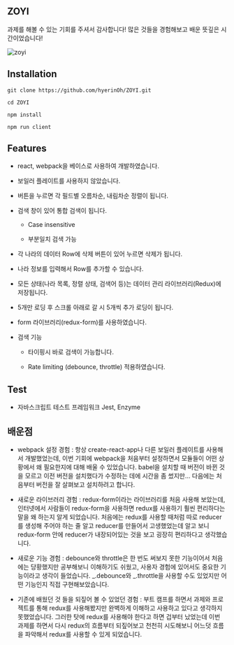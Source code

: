## ZOYI

과제를 해볼 수 있는 기회를 주셔서 감사합니다! 많은 것들을 경험해보고 배운 뜻깊은 시간이었습니다!

![zoyi](https://user-images.githubusercontent.com/38285577/57092734-04137380-6d47-11e9-93be-349c0bb6b1d1.gif)

## Installation

```
git clone https://github.com/hyerinOh/ZOYI.git

cd ZOYI

npm install

npm run client

```

## Features

- react, webpack을 베이스로 사용하여 개발하였습니다.

- 보일러 플레이트를 사용하지 않았습니다.

- 버튼을 누르면 각 필드별 오름차순, 내림차순 정렬이 됩니다.

- 검색 창이 있어 통합 검색이 됩니다.

  - Case insensitive

  - 부분일치 검색 가능

- 각 나라의 데이터 Row에 삭제 버튼이 있어 누르면 삭제가 됩니다.

- 나라 정보를 입력해서 Row를 추가할 수 있습니다.

- 모든 상태(나라 목록, 정렬 상태, 검색어 등)는 데이터 관리 라이브러리(Redux)에 저장됩니다.

- 5개만 로딩 후 스크롤 아래로 갈 시 5개씩 추가 로딩이 됩니다.

- form 라이브러리(redux-form)를 사용하였습니다.

- 검색 기능

  - 타이핑시 바로 검색이 가능합니다.

  - Rate limiting (debounce, throttle) 적용하였습니다.

## Test

- 자바스크립트 테스트 프레임워크 Jest, Enzyme

## 배운점

- webpack 설정 경험 : 항상 create-react-app나 다른 보일러 플레이트를 사용해서 개발했었는데, 이번 기회에 webpack을 처음부터 설정하면서 모듈들이 어떤 상황에서 왜 필요한지에 대해 배울 수 있었습니다. babel을 설치할 때 버전이 바뀐 것을 모르고 이전 버전을 설치했다가 수정하는 데에 시간을 좀 썼지만... 다음에는 처음부터 버전을 잘 살펴보고 설치하려고 합니다.

- 새로운 라이브러리 경험 : redux-form이라는 라이브러리를 처음 사용해 보았는데, 인터넷에서 사람들이 redux-form을 사용하면 redux를 사용하기 훨씬 편리하다는 말을 왜 하는지 알게 되었습니다. 처음에는 redux를 사용할 때처럼 따로 reducer를 생성해 주어야 하는 줄 알고 reducer를 만들어서 고생했었는데 알고 보니 redux-form 안에 reducer가 내장되어있는 것을 보고 굉장히 편리하다고 생각했습니다.

- 새로운 기능 경험 : debounce와 throttle은 한 번도 써보지 못한 기능이어서 처음에는 당황했지만 공부해보니 이해하기도 쉬웠고, 사용자 경험에 있어서도 중요한 기능이라고 생각이 들었습니다. _.debounce와 _.throttle을 사용할 수도 있었지만 어떤 기능인지 직접 구현해보았습니다.

- 기존에 배웠던 것 들을 되짚어 볼 수 있었던 경험 : 부트 캠프를 하면서 과제와 프로젝트를 통해 redux를 사용해봤지만 완벽하게 이해하고 사용하고 있다고 생각하지 못했었습니다. 그러한 탓에 redux를 사용해야 한다고 하면 겁부터 났었는데 이번 과제를 하면서 다시 redux의 흐름부터 되짚어보고 천천히 시도해보니 어느덧 흐름을 파악해서 redux를 사용할 수 있게 되었습니다.
